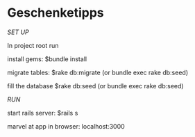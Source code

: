 # Geschenketipps

*SET UP*

In project root run 

install gems:
$bundle install

migrate tables:
$rake db:migrate (or bundle exec rake db:seed)

fill the database
$rake db:seed (or bundle exec rake db:seed)

*RUN* 

start rails server:
$rails s

marvel at app in browser:
localhost:3000
